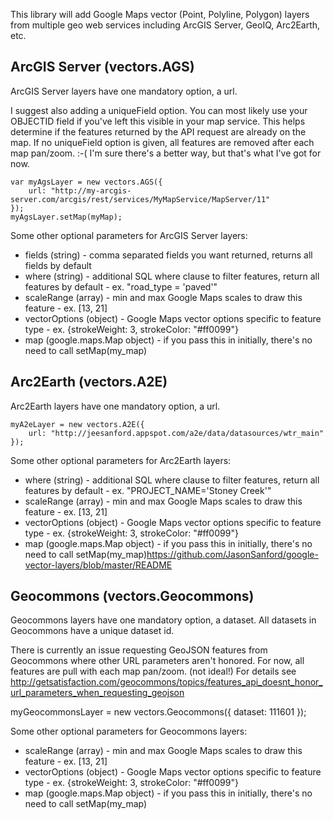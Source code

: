 This library will add Google Maps vector (Point, Polyline, Polygon) layers from multiple geo web services including ArcGIS Server, GeoIQ, Arc2Earth, etc.

## ArcGIS Server (vectors.AGS)

ArcGIS Server layers have one mandatory option, a url.

I suggest also adding a uniqueField option. You can most likely use your OBJECTID field if you've left this visible in your map service. This helps determine if the features returned by the API request are already on the map. If no uniqueField option is given, all features are removed after each map pan/zoom.  :-( I'm sure there's a better way, but that's what I've got for now.
    
    var myAgsLayer = new vectors.AGS({
        url: "http://my-arcgis-server.com/arcgis/rest/services/MyMapService/MapServer/11" 
    });
    myAgsLayer.setMap(myMap);
    
Some other optional parameters for ArcGIS Server layers:

* fields (string) - comma separated fields you want returned, returns all fields by default
* where (string) - additional SQL where clause to filter features, return all features by default - ex. "road_type = 'paved'"
* scaleRange (array) - min and max Google Maps scales to draw this feature - ex. [13, 21]
* vectorOptions (object) - Google Maps vector options specific to feature type - ex. {strokeWeight: 3, strokeColor: "#ff0099"}
* map (google.maps.Map object) - if you pass this in initially, there's no need to call setMap(my_map)
    
## Arc2Earth (vectors.A2E)

Arc2Earth layers have one mandatory option, a url.

    myA2eLayer = new vectors.A2E({
    	url: "http://jeesanford.appspot.com/a2e/data/datasources/wtr_main"
    });

Some other optional parameters for Arc2Earth layers:

* where (string) - additional SQL where clause to filter features, return all features by default - ex. "PROJECT_NAME='Stoney Creek'"
* scaleRange (array) - min and max Google Maps scales to draw this feature - ex. [13, 21]
* vectorOptions (object) - Google Maps vector options specific to feature type - ex. {strokeWeight: 3, strokeColor: "#ff0099"}
* map (google.maps.Map object) - if you pass this in initially, there's no need to call setMap(my_map)https://github.com/JasonSanford/google-vector-layers/blob/master/README

## Geocommons (vectors.Geocommons)

Geocommons layers have one mandatory option, a dataset. All datasets in Geocommons have a unique dataset id.

There is currently an issue requesting GeoJSON features from Geocommons where other URL parameters aren't honored. For now, all features are pull with each map pan/zoom. (not ideal!) For details see http://getsatisfaction.com/geocommons/topics/features_api_doesnt_honor_url_parameters_when_requesting_geojson

myGeocommonsLayer = new vectors.Geocommons({
	dataset: 111601
});

Some other optional parameters for Geocommons layers:

* scaleRange (array) - min and max Google Maps scales to draw this feature - ex. [13, 21]
* vectorOptions (object) - Google Maps vector options specific to feature type - ex. {strokeWeight: 3, strokeColor: "#ff0099"}
* map (google.maps.Map object) - if you pass this in initially, there's no need to call setMap(my_map)